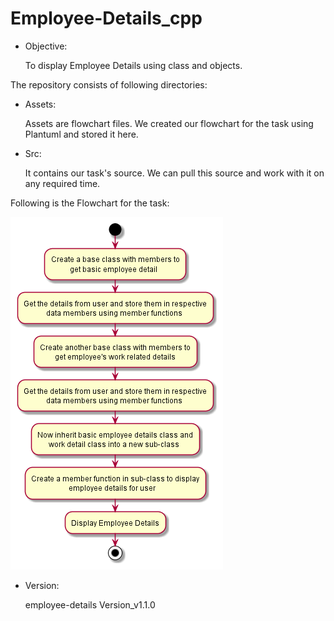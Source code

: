 # Employee-Details_cpp
- Objective:

    To display Employee Details using class and objects.


The repository consists of following directories:

- Assets:

    Assets are flowchart files. We created our flowchart for the task using Plantuml and stored it here.


- Src:

    It contains our task's source. We can pull this source and work with it on any required time.

Following is the Flowchart for the task:

![Employee details Flowchart](assets/employee_details.png)

- Version:

    employee-details Version_v1.1.0